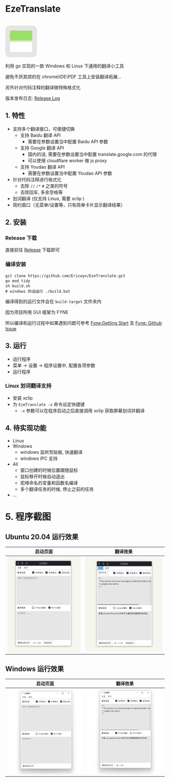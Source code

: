 # EzeTranslate

<br>

<img src="./res-static/icon/icon.png" style="width:100px;" />

<br>

利用 go 实现的一款 Windows 和 Linux 下通用的翻译小工具

避免不厌其烦的在 chrome\IDE\PDF 工具上安装翻译拓展...

另外针对代码注释的翻译做特殊格式化

版本发布日志: [Release Log](RELEASE_LOG.md)

## 1. 特性
- 支持多个翻译接口，可便捷切换
  - 支持 Baidu 翻译 API
    - 需要在参数设置当中配置 Baidu API 参数
  - 支持 Google 翻译 API
    - 国内的话, 需要在参数设置当中配置 translate.google.com 的代理
    - 可以使用 cloudflare worker 做 js proxy
  - 支持 Youdao 翻译 API
    - 需要在参数设置当中配置 Youdao API 参数
- 针对代码注释进行格式化
  - 去除 `//` `/*` `#` 之类的符号
  - 去除回车, 多余空格等
- 划词翻译 (仅支持 Linux, 需要 xclip )
- 简约窗口（无菜单/设置等，只有简单卡片显示翻译结果）

## 2. 安装

### Release 下载
直接前往 [Release]() 下载即可

### 编译安装
```shell
git clone https://github.com/Ericwyn/EzeTranslate.git
go mod tidy
sh build.sh 
# windows 的话运行 ./build.bat
```
编译得到的运行文件会在 `build-target` 文件夹内

因为项目所用 GUI 框架为 FYNE

所以编译和运行过程中如果遇到问题可参考 [Fyne:Getting Start](https://developer.fyne.io/started/) 及 [Fyne: Github Issue](https://github.com/fyne-io/fyne/issues)


## 3. 运行
- 运行程序
- 菜单 -> 设置 -> 程序设置中, 配置各项参数
- 运行程序

### Linux 划词翻译支持
- 安装 xclip
- 为 `EzeTranslate -x` 命令设定快捷键
  - `-x` 参数可以在程序启动之后直接调用 xclip 获取屏幕划词并翻译


## 4. 待实现功能
- Linux
- Windows
  - windows 监听剪贴板, 快速翻译
  - windows IPC 支持
- All
  - 窗口创建的时候位置跟随鼠标
  - 鼠标移开时候自动退出
  - 驼峰命名的变量和函数名编译
  - 多个翻译任务的时候, 停止之前的任务
- ...

# 5. 程序截图

## Ubuntu 20.04 运行效果

|   启动页面   |   翻译效果   |
| ---- | ---- |
|  ![windows](./res-static/screenshot/linux.png)    |   ![windows-2](./res-static/screenshot/linux2.png)   |


## Windows 运行效果

|   启动页面   |   翻译效果   |
| ---- | ---- |
|  ![windows](./res-static/screenshot/windows.png)    |   ![windows-2](./res-static/screenshot/windows-2.png)   |

